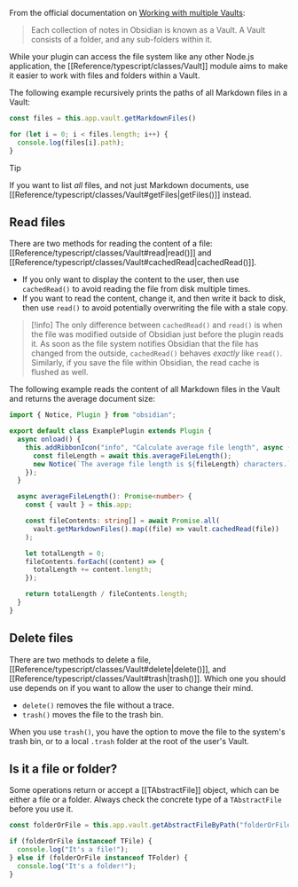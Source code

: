 From the official documentation on [Working with multiple Vaults](https://help.obsidian.md/How+to/Working+with+multiple+vaults):

> Each collection of notes in Obsidian is known as a Vault. A Vault consists of a folder, and any sub-folders within it.

While your plugin can access the file system like any other Node.js application, the [[Reference/typescript/classes/Vault]] module aims to make it easier to work with files and folders within a Vault.

The following example recursively prints the paths of all Markdown files in a Vault:

```ts
const files = this.app.vault.getMarkdownFiles()

for (let i = 0; i < files.length; i++) {
  console.log(files[i].path);
}
```

> [!tip]
> If you want to list _all_ files, and not just Markdown documents, use [[Reference/typescript/classes/Vault#getFiles|getFiles()]] instead.

## Read files

There are two methods for reading the content of a file: [[Reference/typescript/classes/Vault#read|read()]] and [[Reference/typescript/classes/Vault#cachedRead|cachedRead()]].

- If you only want to display the content to the user, then use `cachedRead()` to avoid reading the file from disk multiple times.
- If you want to read the content, change it, and then write it back to disk, then use `read()` to avoid potentially overwriting the file with a stale copy.

> [!info]
> The only difference between `cachedRead()` and `read()` is when the file was modified outside of Obsidian just before the plugin reads it. As soon as the file system notifies Obsidian that the file has changed from the outside, `cachedRead()` behaves _exactly_ like `read()`. Similarly, if you save the file within Obsidian, the read cache is flushed as well.

The following example reads the content of all Markdown files in the Vault and returns the average document size:

```ts title="main.ts"
import { Notice, Plugin } from "obsidian";

export default class ExamplePlugin extends Plugin {
  async onload() {
    this.addRibbonIcon("info", "Calculate average file length", async () => {
      const fileLength = await this.averageFileLength();
      new Notice(`The average file length is ${fileLength} characters.`);
    });
  }

  async averageFileLength(): Promise<number> {
    const { vault } = this.app;

    const fileContents: string[] = await Promise.all(
      vault.getMarkdownFiles().map((file) => vault.cachedRead(file))
    );

    let totalLength = 0;
    fileContents.forEach((content) => {
      totalLength += content.length;
    });

    return totalLength / fileContents.length;
  }
}
```

## Delete files

There are two methods to delete a file, [[Reference/typescript/classes/Vault#delete|delete()]], and [[Reference/typescript/classes/Vault#trash|trash()]]. Which one you should use depends on if you want to allow the user to change their mind.

- `delete()` removes the file without a trace.
- `trash()` moves the file to the trash bin.

When you use `trash()`, you have the option to move the file to the system's trash bin, or to a local  `.trash` folder at the root of the user's Vault.

## Is it a file or folder?

Some operations return or accept a [[TAbstractFile]] object, which can be either a file or a folder. Always check the concrete type of a `TAbstractFile` before you use it.

```ts
const folderOrFile = this.app.vault.getAbstractFileByPath("folderOrFile");

if (folderOrFile instanceof TFile) {
  console.log("It's a file!");
} else if (folderOrFile instanceof TFolder) {
  console.log("It's a folder!");
}
```
